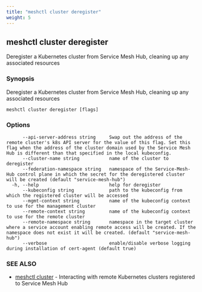 ```yaml
---
title: "meshctl cluster deregister"
weight: 5
---
```

## meshctl cluster deregister

Deregister a Kubernetes cluster from Service Mesh Hub, cleaning up any associated resources

### Synopsis

Deregister a Kubernetes cluster from Service Mesh Hub, cleaning up any associated resources

```
meshctl cluster deregister [flags]
```

### Options

```
      --api-server-address string     Swap out the address of the remote cluster's k8s API server for the value of this flag. Set this flag when the address of the cluster domain used by the Service Mesh Hub is different than that specified in the local kubeconfig.
      --cluster-name string           name of the cluster to deregister
      --federation-namespace string   namespace of the Service-Mesh-Hub control plane in which the secret for the deregistered cluster will be created (default "service-mesh-hub")
  -h, --help                          help for deregister
      --kubeconfig string             path to the kubeconfig from which the registered cluster will be accessed
      --mgmt-context string           name of the kubeconfig context to use for the management cluster
      --remote-context string         name of the kubeconfig context to use for the remote cluster
      --remote-namespace string       namespace in the target cluster where a service account enabling remote access will be created. If the namespace does not exist it will be created. (default "service-mesh-hub")
      --verbose                       enable/disable verbose logging during installation of cert-agent (default true)
```

### SEE ALSO

* [meshctl cluster](../meshctl_cluster)	 - Interacting with remote Kubernetes clusters registered to Service Mesh Hub

